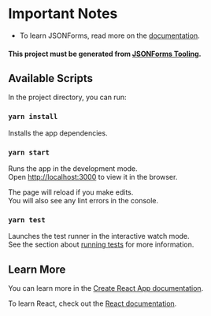 # Important Notes

- To learn JSONForms, read more on the [documentation](https://jsonforms.io/docs).
#### This project must be generated from [JSONForms Tooling](https://github.com/eclipsesource/jsonforms-tooling).

## Available Scripts

In the project directory, you can run:

### `yarn install`

Installs the app dependencies.

### `yarn start`

Runs the app in the development mode.<br>
Open [http://localhost:3000](http://localhost:3000) to view it in the browser.

The page will reload if you make edits.<br>
You will also see any lint errors in the console.

### `yarn test`

Launches the test runner in the interactive watch mode.<br>
See the section about [running tests](https://facebook.github.io/create-react-app/docs/running-tests) for more information.

## Learn More

You can learn more in the [Create React App documentation](https://facebook.github.io/create-react-app/docs/getting-started).

To learn React, check out the [React documentation](https://reactjs.org/).
